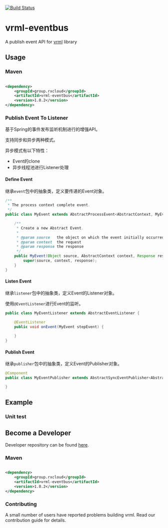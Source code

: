 [![Build Status](https://travis-ci.org/vavr-io/vavr-gson.svg?branch=master)](https://travis-ci.org/vavr-io/vavr-gson)

# vrml-eventbus

A publish event API for [vrml](https://github.com/kevinten10/vrml) library

## Usage

### Maven

```xml

<dependency>
    <groupId>group.rxcloud</groupId>
    <artifactId>vrml-eventbus</artifactId>
    <version>1.0.2</version>
</dependency>
```

### Publish Event To Listener

基于Spring的事件发布监听机制进行的增强API。

支持同步和异步两种模式。

异步模式有以下特性：
+ Event的clone
+ 异步线程池进行Listener处理

#### Define Event

继承`event`包中的抽象类，定义要传递的Event对象。

```java
/**
 * The process context complete event.
 */
public class MyEvent extends AbstractProcessEvent<AbstractContext, MyEvent> {

    /**
     * Create a new Abstract Event.
     *
     * @param source   the object on which the event initially occurred (never {@code null})
     * @param context  the request
     * @param response the response
     */
    public MyEvent(Object source, AbstractContext context, Response response) {
        super(source, context, response);
    }
}
```

#### Listen Event

继承`listener`包中的抽象类，定义Event的Listener对象。

使用`@EventListener`进行Event的监听。

```java
public class MyEventListener extends AbstractEventListener {

    @EventListener
    public void onEvent(MyEvent stepEvent) {
        
    }
}
```

#### Publish Event

继承`publisher`包中的抽象类，定义Event的Publisher对象。

```java
@Component
public class MyEventPublisher extends AbstractSyncEventPublisher<AbstractMyEvent> {

}
```

## Example

### Unit test

## Become a Developer

Developer repository can be found [here](https://github.com/kevinten10/vrml/tree/develop/vrml-eventbus).

### Maven

```xml

<dependency>
    <groupId>group.rxcloud</groupId>
    <artifactId>vrml-eventbus</artifactId>
    <version>1.0.2</version>
</dependency>
```

### Contributing

A small number of users have reported problems building vrml. Read our contribution guide for details.